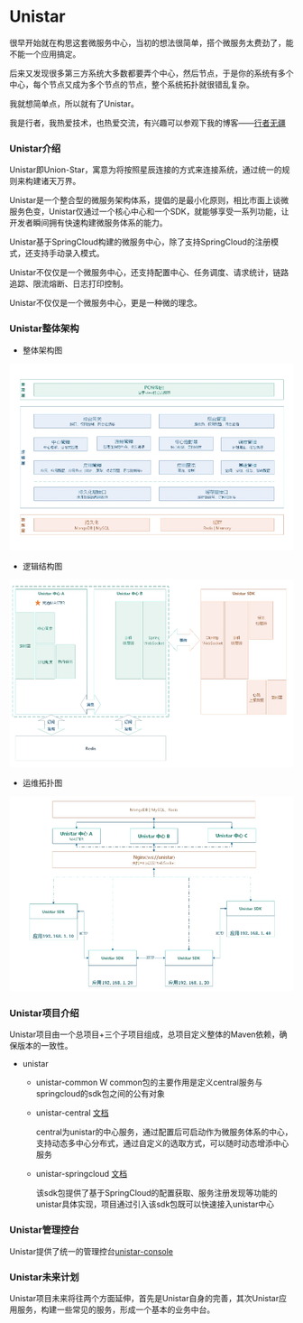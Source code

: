 # Unistar

很早开始就在构思这套微服务中心，当初的想法很简单，搭个微服务太费劲了，能不能一个应用搞定。

后来又发现很多第三方系统大多数都要弄个中心，然后节点，于是你的系统有多个中心，每个节点又成为多个节点的节点，整个系统拓扑就很错乱复杂。

我就想简单点，所以就有了Unistar。

我是行者，我热爱技术，也热爱交流，有兴趣可以参观下我的博客——[行者无疆](https://www.up1234567.com/blog/#/)

### Unistar介绍

Unistar即Union-Star，寓意为将按照星辰连接的方式来连接系统，通过统一的规则来构建诸天万界。

Unistar是一个整合型的微服务架构体系，提倡的是最小化原则，相比市面上谈微服务色变，Unistar仅通过一个核心中心和一个SDK，就能够享受一系列功能，让开发者瞬间拥有快速构建微服务体系的能力。

Unistar基于SpringCloud构建的微服务中心，除了支持SpringCloud的注册模式，还支持手动录入模式。

Unistar不仅仅是一个微服务中心，还支持配置中心、任务调度、请求统计，链路追踪、限流熔断、日志打印控制。

Unistar不仅仅是一个微服务中心，更是一种微的理念。

### Unistar整体架构

- 整体架构图

![整体架构图](./doc/image/frame.jpg)
    
- 逻辑结构图

![逻辑结构图](./doc/image/logic.jpg)

- 运维拓扑图

![运维拓扑图](./doc/image/topo.jpg)

### Unistar项目介绍

Unistar项目由一个总项目+三个子项目组成，总项目定义整体的Maven依赖，确保版本的一致性。

- unistar

  - unistar-common
    W
    common包的主要作用是定义central服务与springcloud的sdk包之间的公有对象
    
  - unistar-central [文档](./unistar-central) 
  
    central为unistar的中心服务，通过配置后可启动作为微服务体系的中心，支持动态多中心分布式，通过自定义的选取方式，可以随时动态增添中心服务

  - unistar-springcloud [文档](./unistar-springcloud) 
  
    该sdk包提供了基于SpringCloud的配置获取、服务注册发现等功能的unistar具体实现，项目通过引入该sdk包既可以快速接入unistar中心

### Unistar管理控台

Unistar提供了统一的管理控台[unistar-console](https://gitee.com/sunson468/unistar-console)

### Unistar未来计划

Unistar项目未来将往两个方面延伸，首先是Unistar自身的完善，其次Unistar应用服务，构建一些常见的服务，形成一个基本的业务中台。